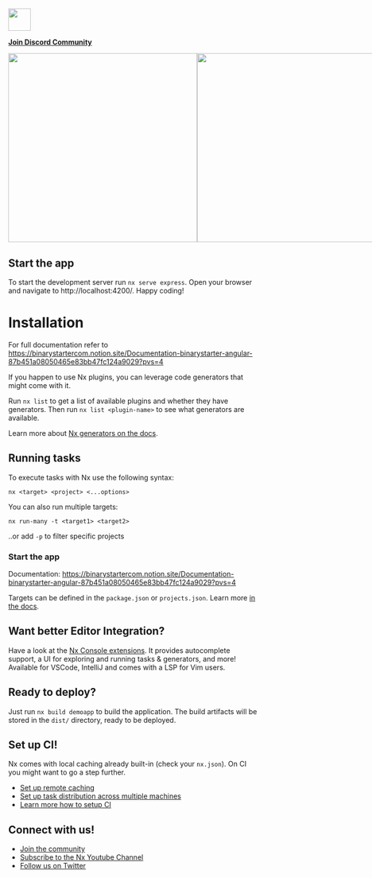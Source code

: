#

<a alt="Nx logo" href="https://nx.dev" target="_blank" rel="noreferrer"><img src="https://raw.githubusercontent.com/nrwl/nx/master/images/nx-logo.png" width="45"></a>

**[Join Discord Community](https://discord.gg/ERPCG8W6)**

<div style="display: flex; flex-direction: row; justify-content: space-between;">
      <img src="https://binarystarter.com/assets/images/angular/free-architecture-nodejs.png" width="380px" style="width: '100%'; height: auto;"/>
      <img src="https://binarystarter.com/assets/images/angular/free-architecture-angular.png" width="380px" style="width: '100%'; height: auto;"/>
</div>

## Start the app

To start the development server run `nx serve express`. Open your browser and navigate to http://localhost:4200/. Happy coding!

# Installation

For full documentation refer to https://binarystartercom.notion.site/Documentation-binarystarter-angular-87b451a08050465e83bb47fc124a9029?pvs=4

If you happen to use Nx plugins, you can leverage code generators that might come with it.

Run `nx list` to get a list of available plugins and whether they have generators. Then run `nx list <plugin-name>` to see what generators are available.

Learn more about [Nx generators on the docs](https://nx.dev/plugin-features/use-code-generators).

## Running tasks

To execute tasks with Nx use the following syntax:

```
nx <target> <project> <...options>
```

You can also run multiple targets:

```
nx run-many -t <target1> <target2>
```

..or add `-p` to filter specific projects

### Start the app

Documentation: https://binarystartercom.notion.site/Documentation-binarystarter-angular-87b451a08050465e83bb47fc124a9029?pvs=4

Targets can be defined in the `package.json` or `projects.json`. Learn more [in the docs](https://nx.dev/core-features/run-tasks).

## Want better Editor Integration?

Have a look at the [Nx Console extensions](https://nx.dev/nx-console). It provides autocomplete support, a UI for exploring and running tasks & generators, and more! Available for VSCode, IntelliJ and comes with a LSP for Vim users.

## Ready to deploy?

Just run `nx build demoapp` to build the application. The build artifacts will be stored in the `dist/` directory, ready to be deployed.

## Set up CI!

Nx comes with local caching already built-in (check your `nx.json`). On CI you might want to go a step further.

- [Set up remote caching](https://nx.dev/core-features/share-your-cache)
- [Set up task distribution across multiple machines](https://nx.dev/nx-cloud/features/distribute-task-execution)
- [Learn more how to setup CI](https://nx.dev/recipes/ci)

## Connect with us!

- [Join the community](https://nx.dev/community)
- [Subscribe to the Nx Youtube Channel](https://www.youtube.com/@nxdevtools)
- [Follow us on Twitter](https://twitter.com/nxdevtools)
